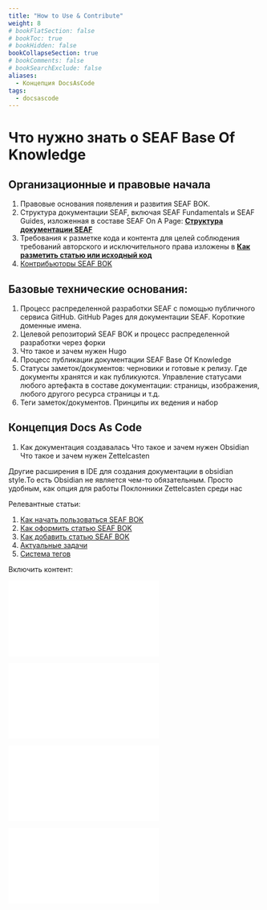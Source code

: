 ```yaml
---
title: "How to Use & Contribute"
weight: 8
# bookFlatSection: false
# bookToc: true
# bookHidden: false
bookCollapseSection: true
# bookComments: false
# bookSearchExclude: false
aliases:
  - Концепция DocsAsCode
tags:
  - docsascode
---
```


# Что нужно знать о SEAF Base Of Knowledge

## Организационные и правовые начала
1. Правовые основания появления и развития SEAF BOK.
2. Структура документации SEAF, включая SEAF Fundamentals и SEAF Guides, изложенная в составе SEAF On A Page: [**Структура документации SEAF**](../seafonapage/#seafdocstructure)
3. Требования к разметке кода и контента для целей соблюдения требований авторского и исключительного права изложены в [**Как разметить статью или исходный код**](howtomarkdata)
4. [Контрибьюторы SEAF BOK](contributors)
## Базовые технические основания:
1. Процесс распределенной разработки SEAF с помощью публичного сервиса GitHub. GitHub Pages для документации SEAF. Короткие доменные имена.
2. Целевой репозиторий SEAF BOK и процесс распределенной разработки через форки
3. Что такое и зачем нужен Hugo
4. Процесс публикации документации SEAF Base Of Knowledge
5. Статусы заметок/документов: черновики и готовые к релизу. Где документы хранятся и как публикуются. Управление статусами любого артефакта в составе документации: страницы, изображения, любого другого ресурса страницы и т.д.
6. Теги заметок/документов. Принципы их ведения и набор 

## Концепция Docs As Code

1. Как документация создавалась
Что такое и зачем нужен Obsidian
Что такое и зачем нужен Zettelcasten

Другие расширения в IDE для создания документации в obsidian style.То есть Obsidian не является чем-то обязательным. Просто удобным, как опция для работы
Поклонники Zettelcasten среди нас



Релевантные статьи:
1. [Как начать пользоваться SEAF BOK](howtostart)
2. [Как оформить статью SEAF BOK](howtoformat)
3. [Как добавить статью SEAF BOK](howtoadd)
4. [Актуальные задачи](todolist)
5. [Система тегов](tags)

Включить контент:

![Как начать пользоваться SEAF BOK](howtostart.md)


![todolist](todolist.md)

![Концепция DocsAsCode](content/docs/contribute/_index.md)

![todolist](todolist.md)

